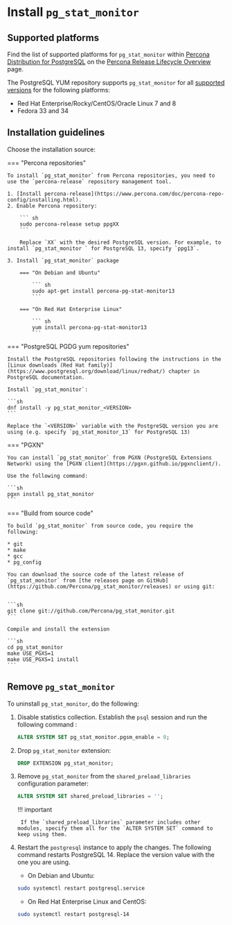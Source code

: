 # Install `pg_stat_monitor`

## Supported platforms

Find the list of supported platforms for `pg_stat_monitor` within [Percona Distribution for PostgreSQL](https://www.percona.com/software/postgresql-distribution) on the [Percona Release Lifecycle Overview](https://www.percona.com/services/policies/percona-software-support-lifecycle#pgsql) page.

The PostgreSQL YUM repository supports `pg_stat_monitor` for all [supported versions](index.md#supported-versions) for the following platforms:

* Red Hat Enterprise/Rocky/CentOS/Oracle Linux 7 and 8
* Fedora 33 and 34



## Installation guidelines

Choose the installation source:

=== "Percona repositories"

    To install `pg_stat_monitor` from Percona repositories, you need to use the `percona-release` repository management tool.

    1. [Install percona-release](https://www.percona.com/doc/percona-repo-config/installing.html).
    2. Enable Percona repository:

        ``` sh
        sudo percona-release setup ppgXX
        ```

        Replace `XX` with the desired PostgreSQL version. For example, to install `pg_stat_monitor ` for PostgreSQL 13, specify `ppg13`.

    3. Install `pg_stat_monitor` package

        === "On Debian and Ubuntu"

            ``` sh
            sudo apt-get install percona-pg-stat-monitor13
            ```

        === "On Red Hat Enterprise Linux"

            ``` sh
            yum install percona-pg-stat-monitor13
            ``` 

 
=== "PostgreSQL PGDG yum repositories"

    Install the PostgreSQL repositories following the instructions in the [Linux downloads (Red Hat family)](https://www.postgresql.org/download/linux/redhat/) chapter in PostgreSQL documentation.

    Install `pg_stat_monitor`:

    ```sh
    dnf install -y pg_stat_monitor_<VERSION>
    ```

    Replace the `<VERSION>` variable with the PostgreSQL version you are using (e.g. specify `pg_stat_monitor_13` for PostgreSQL 13)

=== "PGXN"

    You can install `pg_stat_monitor` from PGXN (PostgreSQL Extensions Network) using the [PGXN client](https://pgxn.github.io/pgxnclient/).

    Use the following command:

    ```sh
    pgxn install pg_stat_monitor
    ```

=== "Build from source code"

    To build `pg_stat_monitor` from source code, you require the following:

    * git
    * make
    * gcc
    * pg_config

    You can download the source code of the latest release of `pg_stat_monitor` from [the releases page on GitHub](https://github.com/Percona/pg_stat_monitor/releases) or using git:


    ```sh
    git clone git://github.com/Percona/pg_stat_monitor.git
    ```

    Compile and install the extension

    ```sh
    cd pg_stat_monitor
    make USE_PGXS=1
    make USE_PGXS=1 install
    ```


## Remove `pg_stat_monitor`

To uninstall `pg_stat_monitor`, do the following:

1. Disable statistics collection. Establish the `psql` session and run the following command :

    ```sql
    ALTER SYSTEM SET pg_stat_monitor.pgsm_enable = 0;
    ```

2. Drop `pg_stat_monitor` extension:

    ```sql
    DROP EXTENSION pg_stat_monitor;
    ```

3. Remove `pg_stat_monitor` from the `shared_preload_libraries` configuration parameter:

    ```sql 
    ALTER SYSTEM SET shared_preload_libraries = '';
    ```

    !!! important

        If the `shared_preload_libraries` parameter includes other modules, specify them all for the `ALTER SYSTEM SET` command to keep using them.

4. Restart the `postgresql` instance to apply the changes. The following command restarts PostgreSQL 14. Replace the version value with the one you are using. 

    * On Debian and Ubuntu:

    ```sh
    sudo systemctl restart postgresql.service
    ```

    * On Red Hat Enterprise Linux and CentOS:


    ```sh
    sudo systemctl restart postgresql-14
    ```



